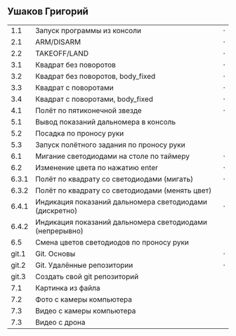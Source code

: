 ## Ушаков Григорий

<table><tr><td>1.1</td><td>Запуск программы из консоли</td><td>⋅</td></tr><tr><td>2.1</td><td>ARM/DISARM</td><td>⋅</td></tr><tr><td>2.2</td><td>TAKEOFF/LAND</td><td>⋅</td></tr><tr><td>3.1</td><td>Квадрат без поворотов</td><td>⋅</td></tr><tr><td>3.2</td><td>Квадрат без поворотов, body_fixed</td><td>⋅</td></tr><tr><td>3.3</td><td>Квадрат с поворотами</td><td>⋅</td></tr><tr><td>3.4</td><td>Квадрат с поворотами, body_fixed</td><td>⋅</td></tr><tr><td>4.1</td><td>Полёт по пятиконечной звезде</td><td>⋅</td></tr><tr><td>5.1</td><td>Вывод показаний дальномера в консоль</td><td> </td></tr><tr><td>5.2</td><td>Посадка по проносу руки</td><td> </td></tr><tr><td>5.3</td><td>Запуск полётного задания по проносу руки</td><td> </td></tr><tr><td>6.1</td><td>Мигание светодиодами на столе по таймеру</td><td>⋅</td></tr><tr><td>6.2</td><td>Изменение цвета по нажатию enter</td><td>⋅</td></tr><tr><td>6.3.1</td><td>Полёт по квадрату со светодиодами (мигать)</td><td>⋅</td></tr><tr><td>6.3.2</td><td>Полёт по квадрату со светодиодами (менять цвет)</td><td> </td></tr><tr><td>6.4.1</td><td>Индикация показаний дальномера светодиодами (дискретно)</td><td>⋅</td></tr><tr><td>6.4.2</td><td>Индикация показаний дальномера светодиодами (непрерывно)</td><td> </td></tr><tr><td>6.5</td><td>Смена цветов светодиодов по проносу руки</td><td> </td></tr><tr><td>git.1</td><td>Git. Основы</td><td>⋅</td></tr><tr><td>git.2</td><td>Git. Удалённые репозитории</td><td>⋅</td></tr><tr><td>git.3</td><td>Создать свой git репозиторий</td><td> </td></tr><tr><td>7.1</td><td>Картинка из файла</td><td> </td></tr><tr><td>7.2</td><td>Фото с камеры компьютера</td><td> </td></tr><tr><td>7.3</td><td>Видео с камеры компьютера</td><td> </td></tr><tr><td>7.3</td><td>Видео с дрона</td><td> </td></tr></table>